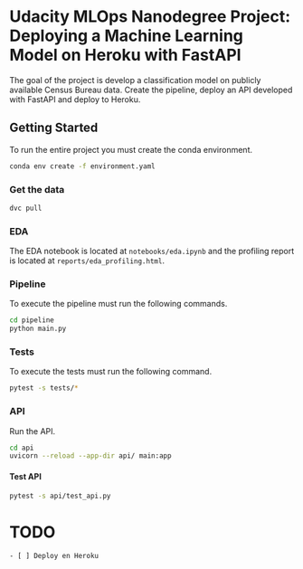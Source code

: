 # Udacity MLOps Nanodegree Project: Deploying a Machine Learning Model on Heroku with FastAPI

The goal of the project is develop a classification model on publicly available Census Bureau data. Create the pipeline, deploy an API developed with FastAPI and deploy to Heroku.

## Getting Started

To run the entire project you must create the conda environment.

```bash
conda env create -f environment.yaml
```

### Get the data

```bash
dvc pull
```

### EDA

The EDA notebook is located at `notebooks/eda.ipynb` and the profiling report is located at `reports/eda_profiling.html`.

### Pipeline

To execute the pipeline must run the following commands.

```bash
cd pipeline
python main.py
```

### Tests

To execute the tests must run the following command.

```bash
pytest -s tests/*
```

### API

Run the API.

```bash
cd api
uvicorn --reload --app-dir api/ main:app
```

#### Test API

```bash
pytest -s api/test_api.py
```


# TODO
    - [ ] Deploy en Heroku
